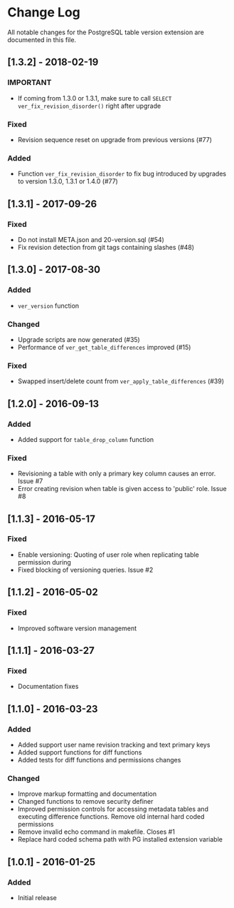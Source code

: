 # Change Log

All notable changes for the PostgreSQL table version extension are documented
in this file.

## [1.3.2] - 2018-02-19
### IMPORTANT
- If coming from 1.3.0 or 1.3.1, make sure to call
  `SELECT ver_fix_revision_disorder()` right after upgrade
### Fixed
- Revision sequence reset on upgrade from previous versions (#77)
### Added
- Function `ver_fix_revision_disorder` to fix bug introduced by
  upgrades to version 1.3.0, 1.3.1 or 1.4.0 (#77)

## [1.3.1] - 2017-09-26
### Fixed
- Do not install META.json and 20-version.sql (#54)
- Fix revision detection from git tags containing slashes (#48)

## [1.3.0] - 2017-08-30
### Added
- `ver_version` function

### Changed
- Upgrade scripts are now generated (#35)
- Performance of `ver_get_table_differences` improved (#15)

### Fixed
- Swapped insert/delete count from `ver_apply_table_differences` (#39)

## [1.2.0] - 2016-09-13
### Added
- Added support for `table_drop_column` function

### Fixed
- Revisioning a table with only a primary key column causes an error. Issue #7
- Error creating revision when table is given access to 'public' role. Issue #8

## [1.1.3] - 2016-05-17
### Fixed
- Enable versioning: Quoting of user role when replicating table permission during
- Fixed blocking of versioning queries. Issue #2

## [1.1.2] - 2016-05-02
### Fixed
- Improved software version management

## [1.1.1] - 2016-03-27
### Fixed
- Documentation fixes

## [1.1.0] - 2016-03-23
### Added
- Added support user name revision tracking and text primary keys
- Added support functions for diff functions
- Added tests for diff functions and permissions changes

### Changed
- Improve markup formatting and documentation
- Changed functions to remove security definer
- Improved permission controls for accessing metadata tables and executing difference functions. Remove old internal hard coded permissions
- Remove invalid echo command in makefile. Closes #1
- Replace hard coded schema path with PG installed extension variable

## [1.0.1] - 2016-01-25
### Added
- Initial release

